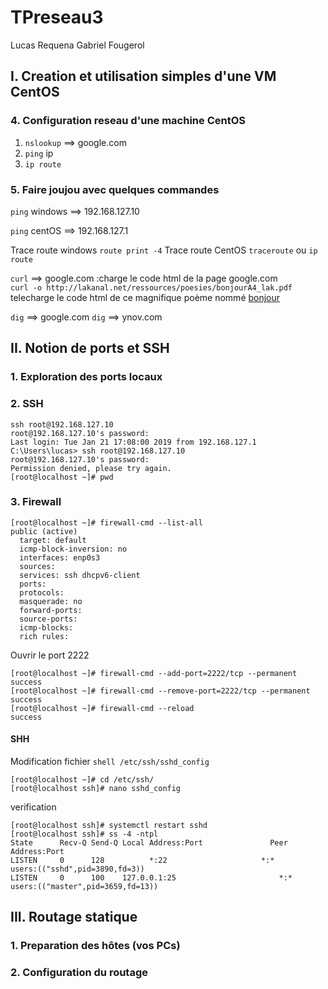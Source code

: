 # TPreseau3
Lucas Requena Gabriel Fougerol

## I. Creation et utilisation simples d'une VM CentOS
### 4. Configuration reseau d'une machine CentOS 

1. ```nslookup``` ==> google.com
2. ```ping``` ip 
3. ```ip route```

### 5. Faire joujou avec quelques commandes

```ping``` windows ==> 192.168.127.10

```ping``` centOS ==> 192.168.127.1

Trace route windows ```route print -4```
Trace route CentOS ```traceroute``` ou ```ip route```

```curl``` ==> google.com :charge le code html de la page google.com  
```curl -o http://lakanal.net/ressources/poesies/bonjourA4_lak.pdf``` telecharge le code html de ce magnifique poème nommé [bonjour](http://lakanal.net/ressources/poesies/bonjourA4_lak.pdf)

```dig``` ==> google.com
```dig``` ==> ynov.com

## II. Notion de ports et SSH
### 1. Exploration des ports locaux

### 2. SSH
```shell
ssh root@192.168.127.10
root@192.168.127.10's password:
Last login: Tue Jan 21 17:08:00 2019 from 192.168.127.1
C:\Users\lucas> ssh root@192.168.127.10
root@192.168.127.10's password:
Permission denied, please try again.
[root@localhost ~]# pwd
```

### 3. Firewall
```shell
[root@localhost ~]# firewall-cmd --list-all
public (active)
  target: default
  icmp-block-inversion: no
  interfaces: enp0s3
  sources:
  services: ssh dhcpv6-client
  ports:
  protocols:
  masquerade: no
  forward-ports:
  source-ports:
  icmp-blocks:
  rich rules:
 ```
 
Ouvrir le port 2222

```shell
[root@localhost ~]# firewall-cmd --add-port=2222/tcp --permanent
success
[root@localhost ~]# firewall-cmd --remove-port=2222/tcp --permanent
success
[root@localhost ~]# firewall-cmd --reload
success
```

#### SHH

Modification fichier ```shell /etc/ssh/sshd_config ```
```shell
[root@localhost ~]# cd /etc/ssh/ 
[root@localhost ssh]# nano sshd_config
```
verification
```shell
[root@localhost ssh]# systemctl restart sshd
[root@localhost ssh]# ss -4 -ntpl
State      Recv-Q Send-Q Local Address:Port               Peer Address:Port     
LISTEN     0      128          *:22                     *:*                   users:(("sshd",pid=3890,fd=3))
LISTEN     0      100    127.0.0.1:25                       *:*                   users:(("master",pid=3659,fd=13))
```
## III. Routage statique

### 1. Preparation des hôtes (vos PCs)


### 2. Configuration du routage

